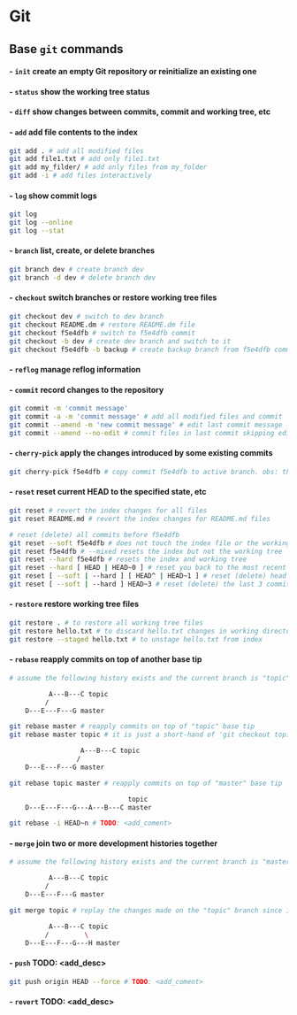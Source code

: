 # Git

## Base `git` commands

#### - `init` create an empty Git repository or reinitialize an existing one

#### - `status` show the working tree status

#### - `diff` show changes between commits, commit and working tree, etc

#### - `add` add file contents to the index

```bash
git add . # add all modified files
git add file1.txt # add only file1.txt
git add my_filder/ # add only files from my_folder
git add -i # add files interactively
```

#### - `log` show commit logs

```bash
git log
git log --online
git log --stat
```

#### - `branch` list, create, or delete branches

```bash
git branch dev # create branch dev
git branch -d dev # delete branch dev
```

#### - `checkout` switch branches or restore working tree files

```bash
git checkout dev # switch to dev branch
git checkout README.dm # restore README.dm file
git checkout f5e4dfb # switch to f5e4dfb commit
git checkout -b dev # create dev branch and switch to it
git checkout f5e4dfb -b backup # create backup branch from f5e4dfb commit and switch to it
```

#### - `reflog` manage reflog information

#### - `commit` record changes to the repository

```bash
git commit -m 'commit message'
git commit -a -m 'commit message' # add all modified files and commit
git commit --amend -m 'new commit message' # edit last commit message
git commit --amend --no-edit # commit files in last commit skipping edit message
```

#### - `cherry-pick` apply the changes introduced by some existing commits

```bash
git cherry-pick f5e4dfb # copy commit f5e4dfb to active branch. obs: this command don't delete original commit
```

#### - `reset` reset current HEAD to the specified state, etc

```bash
git reset # revert the index changes for all files
git reset README.md # revert the index changes for README.md files

# reset (delete) all commits before f5e4dfb
git reset --soft f5e4dfb # does not touch the index file or the working tree
git reset f5e4dfb # --mixed resets the index but not the working tree
git reset --hard f5e4dfb # resets the index and working tree
git reset --hard [ HEAD | HEAD~0 ] # reset you back to the most recent commit and get rid (delete) of working tree
git reset [ --soft | --hard ] [ HEAD^ | HEAD~1 ] # reset (delete) head commit
git reset [ --soft | --hard ] HEAD~3 # reset (delete) the last 3 commits
```

#### - `restore` restore working tree files

```bash
git restore . # to restore all working tree files
git restore hello.txt # to discard hello.txt changes in working directory
git restore --staged hello.txt # to unstage hello.txt from index
```

#### - `rebase` reapply commits on top of another base tip

```bash
# assume the following history exists and the current branch is "topic"

          A---B---C topic
         /
    D---E---F---G master

git rebase master # reapply commits on top of "topic" base tip
git rebase master topic # it is just a short-hand of 'git checkout topic' followed by 'git rebase master'

                  A---B---C topic
                 /
    D---E---F---G master

git rebase topic master # reapply commits on top of "master" base tip

                              topic
    D---E---F---G---A---B---C master
```

```bash
git rebase -i HEAD~n # TODO: <add_coment>
```

#### - `merge` join two or more development histories together

```bash
# assume the following history exists and the current branch is "master"

          A---B---C topic
         /
    D---E---F---G master

git merge topic # replay the changes made on the "topic" branch since it diverged from "master"

          A---B---C topic
         /         \
    D---E---F---G---H master
```

#### - `push` TODO: <add_desc>

```bash
git push origin HEAD --force # TODO: <add_coment>
```

#### - `revert` TODO: <add_desc>
